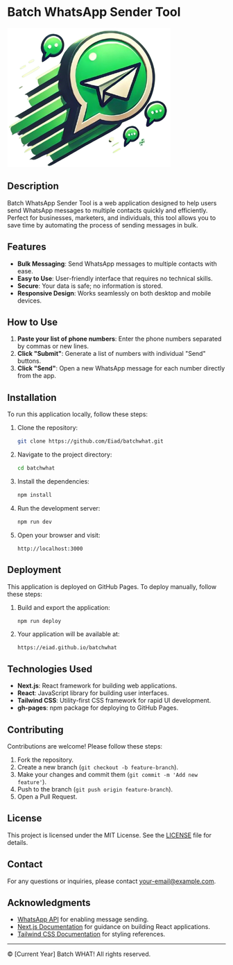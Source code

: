 # Batch WhatsApp Sender Tool

![Logo](public/assets/batchwhat-logo-nobg-sm.png)

## Description

Batch WhatsApp Sender Tool is a web application designed to help users send WhatsApp messages to multiple contacts quickly and efficiently. Perfect for businesses, marketers, and individuals, this tool allows you to save time by automating the process of sending messages in bulk.

## Features

- **Bulk Messaging**: Send WhatsApp messages to multiple contacts with ease.
- **Easy to Use**: User-friendly interface that requires no technical skills.
- **Secure**: Your data is safe; no information is stored.
- **Responsive Design**: Works seamlessly on both desktop and mobile devices.

## How to Use

1. **Paste your list of phone numbers**: Enter the phone numbers separated by commas or new lines.
2. **Click "Submit"**: Generate a list of numbers with individual "Send" buttons.
3. **Click "Send"**: Open a new WhatsApp message for each number directly from the app.

## Installation

To run this application locally, follow these steps:

1. Clone the repository:

    ```bash
    git clone https://github.com/Eiad/batchwhat.git
    ```

2. Navigate to the project directory:

    ```bash
    cd batchwhat
    ```

3. Install the dependencies:

    ```bash
    npm install
    ```

4. Run the development server:

    ```bash
    npm run dev
    ```

5. Open your browser and visit:

    ```
    http://localhost:3000
    ```

## Deployment

This application is deployed on GitHub Pages. To deploy manually, follow these steps:

1. Build and export the application:

    ```bash
    npm run deploy
    ```

2. Your application will be available at:

    ```
    https://eiad.github.io/batchwhat
    ```

## Technologies Used

- **Next.js**: React framework for building web applications.
- **React**: JavaScript library for building user interfaces.
- **Tailwind CSS**: Utility-first CSS framework for rapid UI development.
- **gh-pages**: npm package for deploying to GitHub Pages.

## Contributing

Contributions are welcome! Please follow these steps:

1. Fork the repository.
2. Create a new branch (`git checkout -b feature-branch`).
3. Make your changes and commit them (`git commit -m 'Add new feature'`).
4. Push to the branch (`git push origin feature-branch`).
5. Open a Pull Request.

## License

This project is licensed under the MIT License. See the [LICENSE](LICENSE) file for details.

## Contact

For any questions or inquiries, please contact [your-email@example.com](mailto:your-email@example.com).

## Acknowledgments

- [WhatsApp API](https://www.whatsapp.com/) for enabling message sending.
- [Next.js Documentation](https://nextjs.org/docs) for guidance on building React applications.
- [Tailwind CSS Documentation](https://tailwindcss.com/docs) for styling references.

---

© [Current Year] Batch WHAT! All rights reserved.